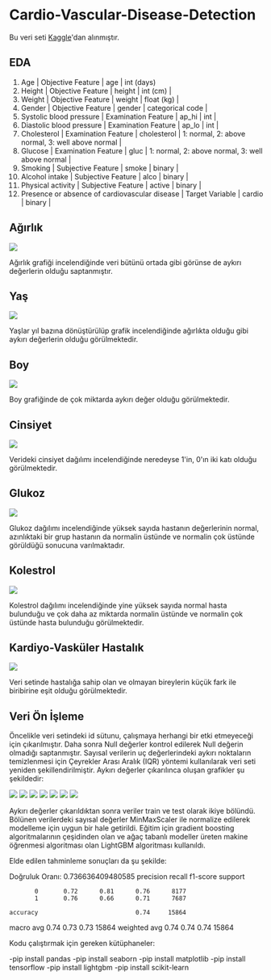 # Cardio-Vascular-Disease-Detection

Bu veri seti [Kaggle](https://www.kaggle.com/datasets/bhadaneeraj/cardio-vascular-disease-detection)'dan alınmıştır.

## EDA

1.	Age | Objective Feature | age | int (days)
2.	Height | Objective Feature | height | int (cm) |
3.	Weight | Objective Feature | weight | float (kg) |
4.	Gender | Objective Feature | gender | categorical code |
5.	Systolic blood pressure | Examination Feature | ap_hi | int |
6.	Diastolic blood pressure | Examination Feature | ap_lo | int |
7.	Cholesterol | Examination Feature | cholesterol | 1: normal, 2: above normal, 3: well above normal |
8.	Glucose | Examination Feature | gluc | 1: normal, 2: above normal, 3: well above normal |
9.	Smoking | Subjective Feature | smoke | binary |
10.	Alcohol intake | Subjective Feature | alco | binary |
11.	Physical activity | Subjective Feature | active | binary |
12.	Presence or absence of cardiovascular disease | Target Variable | cardio | binary |

## Ağırlık
<img src=https://github.com/Pentaka/Cardio-Vascular-Disease-Detection/blob/main/hastalik/Agirlik_grafik.png>

Ağırlık grafiği incelendiğinde veri bütünü ortada gibi görünse de aykırı değerlerin olduğu saptanmıştır.

## Yaş

<img src= https://github.com/Pentaka/Cardio-Vascular-Disease-Detection/blob/main/hastalik/yas_grafik.png>

Yaşlar yıl bazına dönüştürülüp grafik incelendiğinde ağırlıkta olduğu gibi aykırı değerlerin olduğu görülmektedir.

## Boy

<img src= https://github.com/Pentaka/Cardio-Vascular-Disease-Detection/blob/main/hastalik/boy_grafik.png >

Boy grafiğinde de çok miktarda aykırı değer olduğu görülmektedir.

## Cinsiyet

<img src= https://github.com/Pentaka/Cardio-Vascular-Disease-Detection/blob/main/hastalik/cinsiyet_grafik.png >

Verideki cinsiyet dağılımı incelendiğinde neredeyse 1'in, 0'ın iki katı olduğu görülmektedir.

## Glukoz

<img src= https://github.com/Pentaka/Cardio-Vascular-Disease-Detection/blob/main/hastalik/glukoz_grafik.png >

Glukoz dağılımı incelendiğinde yüksek sayıda hastanın değerlerinin normal, azınlıktaki bir grup hastanın da normalin üstünde ve normalin çok üstünde görüldüğü sonucuna varılmaktadır.

## Kolestrol

<img src= https://github.com/Pentaka/Cardio-Vascular-Disease-Detection/blob/main/hastalik/kolesterol_grafik.png >

Kolestrol dağılımı incelendiğinde yine yüksek sayıda normal hasta bulunduğu ve çok daha az miktarda normalin üstünde ve normalin çok üstünde hasta bulunduğu görülmektedir.

## Kardiyo-Vasküler Hastalık

<img src= https://github.com/Pentaka/Cardio-Vascular-Disease-Detection/blob/main/hastalik/kardiyovaskuler_hastalik_grafik.png >

Veri setinde hastalığa sahip olan ve olmayan bireylerin küçük fark ile biribirine eşit olduğu görülmektedir. 

## Veri Ön İşleme

Öncelikle veri setindeki id sütunu, çalışmaya herhangi bir etki etmeyeceği için çıkarılmıştır.
Daha sonra Null değerler kontrol edilerek Null değerin olmadığı saptanmıştır. Sayısal verilerin uç değerlerindeki aykırı noktaların temizlenmesi için Çeyrekler Arası Aralık (IQR) yöntemi kullanılarak
veri seti yeniden şekillendirilmiştir. Aykırı değerler çıkarılınca oluşan grafikler şu şekildedir:

<img src= https://github.com/Pentaka/Cardio-Vascular-Disease-Detection/blob/main/hastalik/aykiri_degerler_agirlik_grafik.png>

<img src= https://github.com/Pentaka/Cardio-Vascular-Disease-Detection/blob/main/hastalik/aykiri_degerler_boy_grafik.png >

<img src= https://github.com/Pentaka/Cardio-Vascular-Disease-Detection/blob/main/hastalik/aykiri_degerler_yas_grafik.png >

<img src= https://github.com/Pentaka/Cardio-Vascular-Disease-Detection/blob/main/hastalik/aykiri_degerler_sonras%C4%B1_diastolic_blood_pressure_da%C4%9Filimi.png >

<img src= https://github.com/Pentaka/Cardio-Vascular-Disease-Detection/blob/main/hastalik/aykiri_degerler_sonras%C4%B1_systolic_blood_pressure_dagilimi.png >



<img src= https://github.com/Pentaka/Cardio-Vascular-Disease-Detection/blob/main/hastalik/aykiri_degerler_grafik.png >

<img src= https://github.com/Pentaka/Cardio-Vascular-Disease-Detection/blob/main/hastalik/aykiri_degerlerin_olmadigi_veriler_grafik.png >


Aykırı değerler çıkarıldıktan sonra veriler train ve test olarak ikiye bölündü. Bölünen verilerdeki sayısal değerler MinMaxScaler ile normalize edilerek modelleme için uygun bir hale getirildi.
Eğitim için gradient boosting algoritmalarının çeşidinden olan ve ağaç tabanlı modeller üreten makine öğrenmesi algoritması olan LightGBM algoritması kullanıldı.

Elde edilen tahminleme sonuçları da şu şekilde:

Doğruluk Oranı:  0.736636409480585
              precision    recall  f1-score   support

           0       0.72      0.81      0.76      8177
           1       0.76      0.66      0.71      7687

    accuracy                           0.74     15864
   macro avg       0.74      0.73      0.73     15864
weighted avg       0.74      0.74      0.74     15864

Kodu çalıştırmak için gereken kütüphaneler:

-pip install pandas
-pip install seaborn
-pip install matplotlib
-pip install tensorflow
-pip install lightgbm
-pip install scikit-learn

